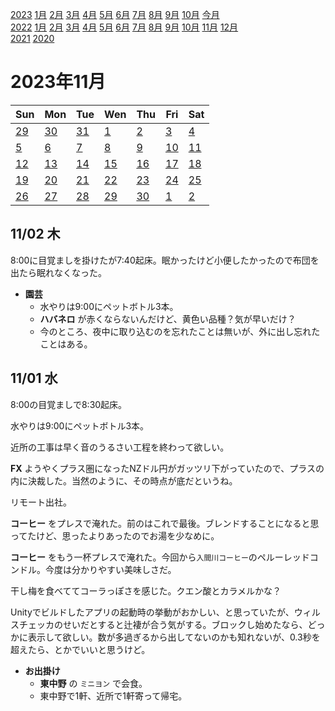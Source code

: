 [2023](README.md#2023) [1月](2023-01.md) [2月](2023-02.md) [3月](2023-03.md) [4月](2023-04.md) [5月](2023-05.md) [6月](2023-06.md) [7月](2023-07.md) [8月](2023-08.md) [9月](2023-09.md) [10月](2023-10.md) [今月](2023-11.md)  
[2022](README.md#2022) [1月](2022-01.md) [2月](2022-02.md) [3月](2022-03.md) [4月](2022-04.md) [5月](2022-05.md) [6月](2022-06.md) [7月](2022-07.md) [8月](2022-08.md) [9月](2022-09.md) [10月](2022-10.md) [11月](2022-11.md) [12月](2022-12.md)  
[2021](README.md#2021) [2020](README.md#2020)  

2023年11月
=========

|Sun|Mon|Tue|Wen|Thu|Fri|Sat|
|---|---|---|---|---|---|---|
|[29](2023-10.md#1029-日)|[30](2023-10.md#1030-月)|[31](2023-10.md#1031-火)|[1](#1101-水)|[2](#1102-木)|[3](#1103-金)|[4](#1104-土)|
|[5](#1105-日)|[6](#1106-月)|[7](#1107-火)|[8](#1108-水)|[9](#1109-木)|[10](#1110-金)|[11](#1111-土)|
|[12](#1112-日)|[13](#1113-月)|[14](#1114-火)|[15](#1115-水)|[16](#1116-木)|[17](#1117-金)|[18](#1118-土)|
|[19](#1119-日)|[20](#1120-月)|[21](#1121-火)|[22](#1122-水)|[23](#1123-木)|[24](#1124-金)|[25](#1125-土)|
|[26](#1126-日)|[27](#1127-月)|[28](#1128-火)|[29](#1129-水)|[30](#1130-木)|[1](2023-12.md#1201-金)|[2](2023-12.md#1202-土)|

11/02 木
--------

8:00に目覚ましを掛けたが7:40起床。眠かったけど小便したかったので布団を出たら眠れなくなった。

- __園芸__
  - 水やりは9:00にペットボトル3本。
  - __ハバネロ__ が赤くならないんだけど、黄色い品種？気が早いだけ？
  - 今のところ、夜中に取り込むのを忘れたことは無いが、外に出し忘れたことはある。

11/01 水
--------

8:00の目覚ましで8:30起床。

水やりは9:00にペットボトル3本。

近所の工事は早く音のうるさい工程を終わって欲しい。

__FX__ ようやくプラス圏になったNZドル円がガッツリ下がっていたので、プラスの内に決裁した。当然のように、その時点が底だというね。

リモート出社。

__コーヒー__ をプレスで淹れた。前のはこれで最後。ブレンドすることになると思ってたけど、思ったよりあったのでお湯を少なめに。

__コーヒー__ をもう一杯プレスで淹れた。今回から`入間川コーヒー`のペルーレッドコンドル。今度は分かりやすい美味しさだ。

干し梅を食べててコーラっぽさを感じた。クエン酸とカラメルかな？

Unityでビルドしたアプリの起動時の挙動がおかしい、と思っていたが、ウィルスチェッカのせいだとすると辻褄が合う気がする。ブロックし始めたなら、どっかに表示して欲しい。数が多過ぎるから出してないのかも知れないが、0.3秒を超えたら、とかでいいと思うけど。

- __お出掛け__
  - __東中野__ の `ミニヨン` で会食。
  - 東中野で1軒、近所で1軒寄って帰宅。


